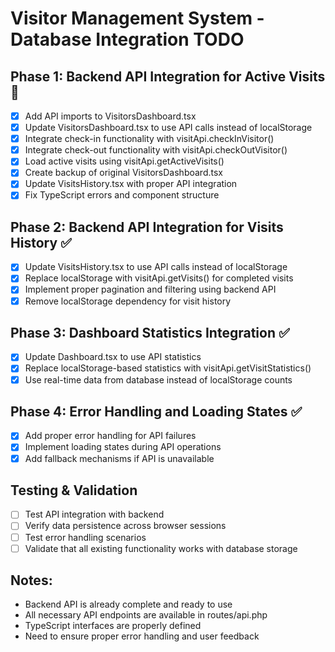 # Visitor Management System - Database Integration TODO

## Phase 1: Backend API Integration for Active Visits 🔄

- [x] Add API imports to VisitorsDashboard.tsx
- [x] Update VisitorsDashboard.tsx to use API calls instead of localStorage
- [x] Integrate check-in functionality with visitApi.checkInVisitor()
- [x] Integrate check-out functionality with visitApi.checkOutVisitor()
- [x] Load active visits using visitApi.getActiveVisits()
- [x] Create backup of original VisitorsDashboard.tsx
- [x] Update VisitsHistory.tsx with proper API integration
- [x] Fix TypeScript errors and component structure

## Phase 2: Backend API Integration for Visits History ✅

- [x] Update VisitsHistory.tsx to use API calls instead of localStorage
- [x] Replace localStorage with visitApi.getVisits() for completed visits
- [x] Implement proper pagination and filtering using backend API
- [x] Remove localStorage dependency for visit history

## Phase 3: Dashboard Statistics Integration ✅

- [x] Update Dashboard.tsx to use API statistics
- [x] Replace localStorage-based statistics with visitApi.getVisitStatistics()
- [x] Use real-time data from database instead of localStorage counts

## Phase 4: Error Handling and Loading States ✅

- [x] Add proper error handling for API failures
- [x] Implement loading states during API operations
- [x] Add fallback mechanisms if API is unavailable

## Testing & Validation

- [ ] Test API integration with backend
- [ ] Verify data persistence across browser sessions
- [ ] Test error handling scenarios
- [ ] Validate that all existing functionality works with database storage

## Notes:

- Backend API is already complete and ready to use
- All necessary API endpoints are available in routes/api.php
- TypeScript interfaces are properly defined
- Need to ensure proper error handling and user feedback
